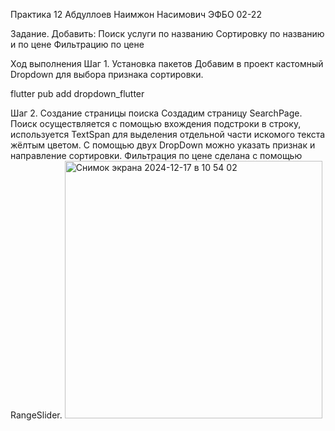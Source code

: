 Практика 12 Абдуллоев Наимжон Насимович  ЭФБО 02-22

Задание.
Добавить:
Поиск услуги по названию
Сортировку по названию и по цене
Фильтрацию по цене

Ход выполнения
Шаг 1. Установка пакетов
Добавим в проект кастомный Dropdown для выбора признака сортировки.

flutter pub add dropdown_flutter

Шаг 2. Создание страницы поиска
Создадим страницу SearchPage. Поиск осуществляется с помощью вхождения подстроки в строку, используется TextSpan для выделения отдельной части искомого текста жёлтым цветом. С помощью двух DropDown можно указать признак и направление сортировки. Фильтрация по цене сделана с помощью RangeSlider.
<img width="412" alt="Снимок экрана 2024-12-17 в 10 54 02" src="https://github.com/user-attachments/assets/570f2442-a6a0-4fe1-a393-01bc8c04b535" />
